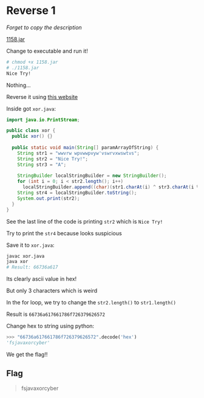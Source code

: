 # Reverse 1

*Forget to copy the description*

[1158.jar](1158.jar)

Change to executable and run it!
```bash
# chmod +x 1158.jar 
# ./1158.jar 
Nice Try!
```
Nothing...

Reverse it using [this website](http://www.javadecompilers.com/)

Inside got `xor.java`:
```java
import java.io.PrintStream;

public class xor {
  public xor() {}
  
  public static void main(String[] paramArrayOfString) {
    String str1 = "wwvrw wpvwwpvyw'vswrvxwswtvs";
    String str2 = "Nice Try!";
    String str3 = "A";
    
    StringBuilder localStringBuilder = new StringBuilder();
    for (int i = 0; i < str2.length(); i++)
      localStringBuilder.append((char)(str1.charAt(i) ^ str3.charAt(i % str3.length())));
    String str4 = localStringBuilder.toString();
    System.out.print(str2);
  }
}
```

See the last line of the code is printing `str2` which is `Nice Try!`

Try to print the `str4` because looks suspicious

Save it to `xor.java`:
```bash
javac xor.java
java xor
# Result: 66736a617
```
Its clearly ascii value in hex!

But only 3 characters which is weird

In the for loop, we try to change the `str2.length()` to `str1.length()`

Result is `66736a617661786f726379626572`

Change hex to string using python:
```python
>>> "66736a617661786f726379626572".decode('hex')
'fsjavaxorcyber'
```
We get the flag!!

## Flag
> fsjavaxorcyber